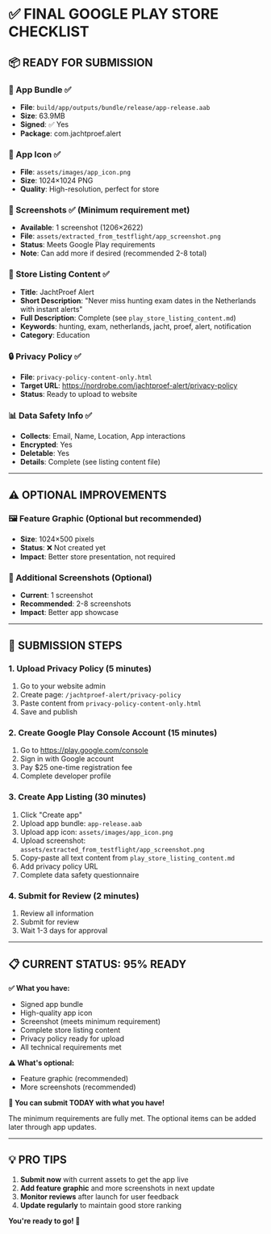 # ✅ FINAL GOOGLE PLAY STORE CHECKLIST

## **📦 READY FOR SUBMISSION**

### **🎯 App Bundle** ✅
- **File**: `build/app/outputs/bundle/release/app-release.aab`
- **Size**: 63.9MB
- **Signed**: ✅ Yes
- **Package**: com.jachtproef.alert

### **🎨 App Icon** ✅
- **File**: `assets/images/app_icon.png`
- **Size**: 1024×1024 PNG
- **Quality**: High-resolution, perfect for store

### **📱 Screenshots** ✅ (Minimum requirement met)
- **Available**: 1 screenshot (1206×2622)
- **File**: `assets/extracted_from_testflight/app_screenshot.png`
- **Status**: Meets Google Play requirements
- **Note**: Can add more if desired (recommended 2-8 total)

### **📝 Store Listing Content** ✅
- **Title**: JachtProef Alert
- **Short Description**: "Never miss hunting exam dates in the Netherlands with instant alerts"
- **Full Description**: Complete (see `play_store_listing_content.md`)
- **Keywords**: hunting, exam, netherlands, jacht, proef, alert, notification
- **Category**: Education

### **🔒 Privacy Policy** ✅
- **File**: `privacy-policy-content-only.html`
- **Target URL**: https://nordrobe.com/jachtproef-alert/privacy-policy
- **Status**: Ready to upload to website

### **📊 Data Safety Info** ✅
- **Collects**: Email, Name, Location, App interactions
- **Encrypted**: Yes
- **Deletable**: Yes
- **Details**: Complete (see listing content file)

---

## **⚠️ OPTIONAL IMPROVEMENTS**

### **🖼️ Feature Graphic** (Optional but recommended)
- **Size**: 1024×500 pixels
- **Status**: ❌ Not created yet
- **Impact**: Better store presentation, not required

### **📸 Additional Screenshots** (Optional)
- **Current**: 1 screenshot
- **Recommended**: 2-8 screenshots
- **Impact**: Better app showcase

---

## **🚀 SUBMISSION STEPS**

### **1. Upload Privacy Policy** (5 minutes)
1. Go to your website admin
2. Create page: `/jachtproef-alert/privacy-policy`
3. Paste content from `privacy-policy-content-only.html`
4. Save and publish

### **2. Create Google Play Console Account** (15 minutes)
1. Go to https://play.google.com/console
2. Sign in with Google account
3. Pay $25 one-time registration fee
4. Complete developer profile

### **3. Create App Listing** (30 minutes)
1. Click "Create app"
2. Upload app bundle: `app-release.aab`
3. Upload app icon: `assets/images/app_icon.png`
4. Upload screenshot: `assets/extracted_from_testflight/app_screenshot.png`
5. Copy-paste all text content from `play_store_listing_content.md`
6. Add privacy policy URL
7. Complete data safety questionnaire

### **4. Submit for Review** (2 minutes)
1. Review all information
2. Submit for review
3. Wait 1-3 days for approval

---

## **📋 CURRENT STATUS: 95% READY**

**✅ What you have:**
- Signed app bundle
- High-quality app icon
- Screenshot (meets minimum requirement)
- Complete store listing content
- Privacy policy ready for upload
- All technical requirements met

**⚠️ What's optional:**
- Feature graphic (recommended)
- More screenshots (recommended)

**🎯 You can submit TODAY with what you have!**

The minimum requirements are fully met. The optional items can be added later through app updates.

---

## **💡 PRO TIPS**

1. **Submit now** with current assets to get the app live
2. **Add feature graphic** and more screenshots in next update
3. **Monitor reviews** after launch for user feedback
4. **Update regularly** to maintain good store ranking

**You're ready to go! 🚀** 